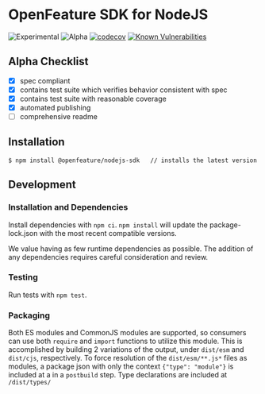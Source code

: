 # OpenFeature SDK for NodeJS

![Experimental](https://img.shields.io/badge/experimental-breaking%20changes%20allowed-yellow)
![Alpha](https://img.shields.io/badge/alpha-release-red)
[![codecov](https://codecov.io/gh/open-feature/node-sdk/branch/main/graph/badge.svg?token=3DC5XOEHMY)](https://codecov.io/gh/open-feature/node-sdk)
[![Known Vulnerabilities](https://snyk.io/test/github/open-feature/node-sdk/badge.svg)](https://snyk.io/test/github/open-feature/node-sdk)

## Alpha Checklist

- [x] spec compliant
- [x] contains test suite which verifies behavior consistent with spec
- [x] contains test suite with reasonable coverage
- [x] automated publishing
- [ ] comprehensive readme

## Installation

```
$ npm install @openfeature/nodejs-sdk   // installs the latest version
```

## Development

### Installation and Dependencies

Install dependencies with `npm ci`. `npm install` will update the package-lock.json with the most recent compatible versions.

We value having as few runtime dependencies as possible. The addition of any dependencies requires careful consideration and review.

### Testing

Run tests with `npm test`.

### Packaging

Both ES modules and CommonJS modules are supported, so consumers can use both `require` and `import` functions to utilize this module. This is accomplished by building 2 variations of the output, under `dist/esm` and `dist/cjs`, respectively. To force resolution of the `dist/esm/**.js*` files as modules, a package json with only the context `{"type": "module"}` is included at a in a `postbuild` step. Type declarations are included at `/dist/types/`
